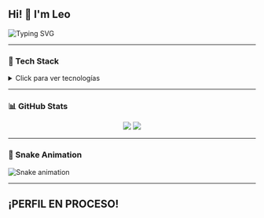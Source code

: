 <h2 align="left">Hi! 👋 I'm Leo</h2>
<p align="left">
  <img src="https://readme-typing-svg.demolab.com?font=Fira+Code&size=18&pause=1000&color=00FFFF&width=435&lines=Chill+Developer;Frontend+%7C+Backend;Coffee+Lover+%E2%98%95%EF%B8%8F;Always+Learning+%F0%9F%9A%80" alt="Typing SVG" />
</p>

---

### 🚀 Tech Stack
<details>
<summary>Click para ver tecnologías</summary>
<div align="left">
<img src="https://cdn.jsdelivr.net/gh/devicons/devicon/icons/javascript/javascript-original.svg" height="40"/>
<img src="https://cdn.jsdelivr.net/gh/devicons/devicon/icons/react/react-original.svg" height="40"/>
<img src="https://cdn.jsdelivr.net/gh/devicons/devicon/icons/python/python-original.svg" height="40"/>
<img src="https://cdn.jsdelivr.net/gh/devicons/devicon/icons/csharp/csharp-original.svg" height="40"/>
</div>
</details>

---

### 📊 GitHub Stats
<div align="center">
  <img src="https://github-readme-stats.vercel.app/api?username=ChillRelaxing&theme=dracula&show_icons=true"/>
  <img src="https://github-readme-stats.vercel.app/api/top-langs/?username=ChillRelaxing&layout=compact&theme=dracula"/>
</div>

---

### 🐍 Snake Animation
<img src="https://github.com/ChillRelaxing/ChillRelaxing/blob/output/snake-cyberpunk.gif" alt="Snake animation"/>

---

<h2 align="left">¡PERFIL EN PROCESO!</h2>


